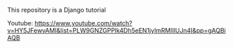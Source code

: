 This repository is a Django tutorial

Youtube: https://www.youtube.com/watch?v=HY5JFewvAMI&list=PLW9GNZGPPlk4Dh5eEN1jylmRMlIlUJn4I&pp=gAQBiAQB
